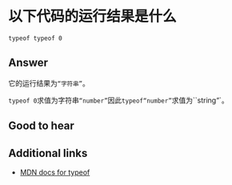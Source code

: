 # 以下代码的运行结果是什么

```es6
typeof typeof 0
```

## Answer

它的运行结果为`“字符串”`。

`typeof 0`求值为字符串`“number”`因此`typeof“number”`求值为``string“`。

## Good to hear

## Additional links

* [MDN docs for typeof](https://developer.mozilla.org/en-US/docs/Web/JavaScript/Reference/Operators/typeof)

<!-- tags: (javascript) -->

<!-- expertise: (1) -->
